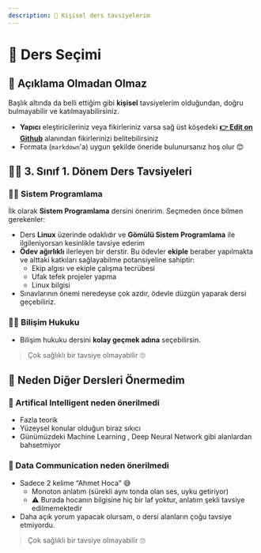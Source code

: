 ```yaml
---
description: 🤵 Kişisel ders tavsiyelerim
---
```


# 📙 Ders Seçimi

## 🗽 Açıklama Olmadan Olmaz
Başlık altında da belli ettiğim gibi **kişisel** tavsiyelerim olduğundan, doğru bulmayabilir ve katılmayabilirsiniz.

- **Yapıcı** eleştiricileriniz veya fikirleriniz varsa sağ üst köşedeki  **[👉 Edit on Github](%F0%9F%93%99%20Ders%20Se%C3%A7imi.md)** alanından fikirlerinizi belitebilirsiniz
- Formata (`markdown`'a) uygun şekilde öneride bulunursanız hoş olur 😊

## 👨‍🏫 3. Sınıf 1. Dönem Ders Tavsiyeleri

### 👨‍💻 Sistem Programlama

İlk olarak **Sistem Programlama** dersini öneririm. Seçmeden önce bilmen gerekenler:
- Ders **Linux** üzerinde odaklıdır ve **Gömülü Sistem Programlama** ile ilgileniyorsan kesinlikle tavsiye ederim
- **Ödev ağırlıklı** ilerleyen bir derstir. Bu ödevler **ekiple** beraber yapılmakta ve alttaki katkıları sağlayabilme potansiyeline sahiptir:
  - Ekip algısı ve ekiple çalışma tecrübesi
  - Ufak tefek projeler yapma
  - Linux bilgisi
- Sınavlarının önemi neredeyse çok azdır, ödevle düzgün yaparak dersi geçebiliriz.

### 👨‍⚖️ Bilişim Hukuku

- Bilişim hukuku dersini **kolay geçmek adına** seçebilirsin.

> Çok sağlıklı bir tavsiye olmayabilir 🙄

## 💭 Neden Diğer Dersleri Önermedim

### 🤔 Artifical Intelligent neden önerilmedi

- Fazla teorik
- Yüzeysel konular olduğun biraz sıkıcı
- Günümüzdeki Machine Learning , Deep Neural Network gibi alanlardan bahsetmiyor

### 🤔 Data Communication neden önerilmedi

- Sadece 2 kelime “Ahmet Hoca” 😅
  - Monoton anlatım (sürekli aynı tonda olan ses, uyku getiriyor)
  - ⚠ Burada hocanın bilgisine hiç bir laf yoktur, anlatım şekli tavsiye edilmemektedir
- Daha açık yorum yapacak olursam, o dersi alanların çoğu tavsiye etmiyordu.

> Çok sağlıklı bir tavsiye olmayabilir 🙄

<!-- Diğer kişilerin fikirleri olursa en alta kısma eklenecek -->

<!-- ## Diğer Tavsiyeler -->
<!-- Tavsiye eden: ... -->
